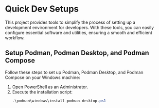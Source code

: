 # Quick Dev Setups

This project provides tools to simplify the process of setting up a development environment for developers. With these tools, you can easily configure essential software and utilities, ensuring a smooth and efficient workflow.

## Setup Podman, Podman Desktop, and Podman Compose

Follow these steps to set up Podman, Podman Desktop, and Podman Compose on your Windows machine:

1. Open PowerShell as an Administrator.
2. Execute the installation script:
   ```powershell
   .\podman\windows\install-podman-desktop.ps1
   ```
